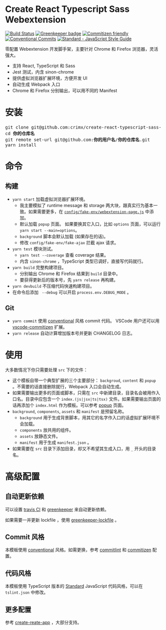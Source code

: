 # Create React Typescript Sass Webextension

[![Build Status](https://travis-ci.org/crimx/create-react-typescript-sass-webextension.svg)](https://travis-ci.org/crimx/create-react-typescript-sass-webextension)
[![Greenkeeper badge](https://badges.greenkeeper.io/crimx/create-react-typescript-sass-webextension.svg)](https://greenkeeper.io/)
[![Commitizen friendly](https://img.shields.io/badge/commitizen-friendly-brightgreen.svg)](http://commitizen.github.io/cz-cli/)
[![Conventional Commits](https://img.shields.io/badge/Conventional%20Commits-1.0.0-brightgreen.svg)](https://conventionalcommits.org)
[![Standard - JavaScript Style Guide](https://img.shields.io/badge/code_style-standard-brightgreen.svg)](https://standardjs.com/)

零配置 Webextension 开发脚手架，主要针对 Chrome 和 Firefox 浏览器，灵活强大。

- 支持 React, TypeScript 和 Sass
- Jest 测试，内含 sinon-chrome
- 提供虚拟浏览器扩展环境，方便开发 UI
- 自动生成 Webpack 入口
- Chrome 和 Firefox 分别输出，可以用不同的 Manifest

# 安装

<pre>
git clone git@github.com:crimx/create-react-typescript-sass-webextension.git <strong>你的仓库名</strong>
cd <strong>你的仓库名</strong>
git remote set-url git@github.com:<strong>你的用户名</strong>/<strong>你的仓库名</strong>.git
yarn install
</pre>

# 命令

## 构建

- `yarn start` 加载虚拟浏览器扩展环境。
  - 我主要模拟了 runtime message 和 storage 两大块，跟真实行为基本一致。如果需要更多，在 [`config/fake-env/webextension-page.js`](https://github.com/crimx/create-react-typescript-sass-webextension/blob/master/config/fake-env/webextension-page.js) 中添加。
  - 默认加载 `popup` 页面。 如果要换其它入口，比如 `options` 页面，可以运行 `yarn start --main=options`。
  - `background` 脚本会默认加载 (如果存在的话)。
  - 修改 `config/fake-env/fake-ajax` 拦截 ajax 请求。
- `yarn test` 模块测试。
  - `yarn test --coverage` 查看 coverage 结果。
  - 内含 `sinon-chrome` ，TypeScript 类型已调好，直接写代码就行。
- `yarn build` 完整构建项目。
  - 分别输出 Chrome 和 Firefox 结果到 `build` 目录中。
  - 要获得更新后的版本号，先 `yarn release` 再构建。
- `yarn devbuild` 不压缩代码快速构建项目。
- 在命令后添加 ` --debug` 可以开启 `process.env.DEBUG_MODE` 。

## Git

- `yarn commit` 使用 [conventional](https://conventionalcommits.org) 风格 commit 代码。 VSCode 用户还可以用 [vscode-commitizen](https://github.com/KnisterPeter/vscode-commitizen) 扩展。
- `yarn release` 自动计算增加版本号并更新 CHANGELOG 日志。

# 使用

大多数情况下你只需要处理 `src` 下的文件：

- 这个模板自带一个典型扩展的三个主要部分： `backgroud`, `content` 和 `popup` 。不需要的话直接删除就行，Webpack 入口会自动生成。
- 如果需要输出更多的页面或脚本，只需在 `src` 中新建目录，目录名会被用作入口名。目录中应包含一个 `index.(js|jsx|ts|tsx)` 文件。如果需要输出页面的话再添加个 `index.html` 作为模板。可以参考 [popup](https://github.com/crimx/create-react-typescript-sass-webextension/tree/master/src/popup) 页面。
- `background`, `components`, `assets` 和 `manifest` 是预留名称。
  - `background` 用于生成背景脚本，用其它的名字作入口的话虚拟扩展环境不会加载。
  - `components` 放共用的组件。
  - `assets` 放静态文件。
  - `manifest` 用于生成 `manifest.json` 。
- 如果需要在 `src` 目录下添加目录，却又不希望其生成入口，用 `_` 开头的目录名。

# 高级配置

## 自动更新依赖

可以设置 [travis CI](travis-ci.org) 和 [greenkeeper](https://greenkeeper.io) 来自动更新依赖。

如果需要一并更新 lockfile ，使用 [greenkeeper-lockfile](https://github.com/greenkeeperio/greenkeeper-lockfile) 。

## Commit 风格

本模板使用 [conventional](https://conventionalcommits.org) 风格。如需更换，参考 [commitlint](https://github.com/marionebl/commitlint#shared-configuration) 和 [commitizen](https://github.com/commitizen/cz-cli#adapters) 配置。

## 代码风格

本模板使用 TypeScript 版本的 [Standard](https://github.com/blakeembrey/tslint-config-standard) JavaScript 代码风格，可以在 `tslint.json` 中修改。

## 更多配置

参考 [create-reate-app](https://github.com/facebookincubator/create-react-app) ，大部分支持。
